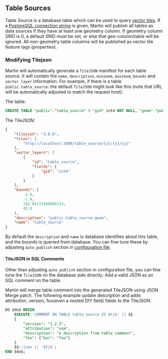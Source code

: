 ## Table Sources

Table Source is a database table which can be used to query [vector tiles](https://github.com/mapbox/vector-tile-spec). If a [PostgreSQL connection string](pg-connections) is given, Martin will publish all tables as data sources if they have at least one geometry column. If geometry column SRID is 0, a default SRID must be set, or else that geo-column/table will be ignored. All non-geometry table columns will be published as vector tile feature tags (properties).

### Modifying Tilejson

Martin will automatically generate a `TileJSON` manifest for each table source. It will contain the `name`, `description`, `minzoom`, `maxzoom`, `bounds` and `vector_layer` information.
For example, if there is a table `public.table_source`:
 the default `TileJSON` might look like this (note that URL will be automatically adjusted to match the request host):

The table:
```sql
CREATE TABLE "public"."table_source" ( "gid" int4 NOT NULL, "geom" "public"."geometry" );
```

The TileJSON:
```json
{
    "tilejson": "3.0.0",
    "tiles": [
        "http://localhost:3000/table_source/{z}/{x}/{y}"
    ],
    "vector_layers": [
        {
            "id": "table_source",
            "fields": {
                "gid": "int4"
            }
        }
    ],
    "bounds": [
        -2.0,
        -1.0,
        142.84131509869133,
        45.0
    ],
    "description": "public.table_source.geom",
    "name": "table_source"
}
```

By default the `description` and `name` is database identifies about this table, and the bounds is queried from database. You can fine tune these by adjusting `auto_publish` section in [configuration file](https://maplibre.org/martin/30-config-file.html#config-example).

#### TileJSON in SQL Comments

Other than adjusting `auto_publish` section in configuration file, you can fine tune the `TileJSON` on the database side directly: Add a valid JSON as an SQL comment on the table.

Martin will merge table comment into the generated TileJSON using JSON Merge patch. The following example update description and adds attribution, version, foo(even a nested DIY field) fields to the TileJSON.

```sql
DO $do$ BEGIN
    EXECUTE 'COMMENT ON TABLE table_source IS $tj$' || $$
    {
        "version": "1.2.3",
        "attribution": "osm",
        "description": "a description from table comment",
        "foo": {"bar": "foo"}
    }
    $$::json || '$tj$';
END $do$;
```
